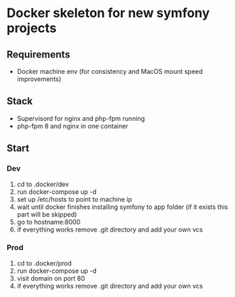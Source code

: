 # Docker skeleton for new symfony projects

## Requirements

- Docker machine env (for consistency and MacOS mount speed improvements)

## Stack

- Supervisord for nginx and php-fpm running
- php-fpm 8 and nginx in one container

## Start

### Dev

1) cd to .docker/dev
2) run docker-compose up -d
3) set up /etc/hosts to point to machine ip
4) wait until docker finishes installing symfony to app folder (if it exists this part will be skipped)
5) go to hostname:8000
6) if everything works remove .git directory and add your own vcs

### Prod

1) cd to .docker/prod
2) run docker-compose up -d
3) visit domain on port 80
4) if everything works remove .git directory and add your own vcs
